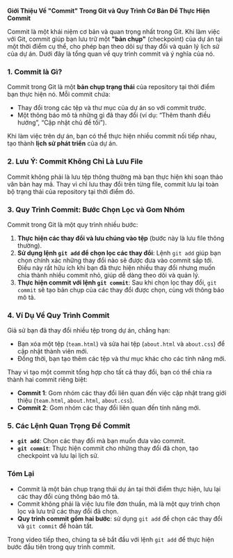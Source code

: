 **Giới Thiệu Về "Commit" Trong Git và Quy Trình Cơ Bản Để Thực Hiện Commit**

Commit là một khái niệm cơ bản và quan trọng nhất trong Git. Khi làm việc với Git, commit giúp bạn lưu trữ một **"bản chụp"** (checkpoint) của dự án tại một thời điểm cụ thể, cho phép bạn theo dõi sự thay đổi và quản lý lịch sử của dự án. Dưới đây là tổng quan về quy trình commit và ý nghĩa của nó.

### 1. Commit là Gì?

Commit trong Git là một **bản chụp trạng thái** của repository tại thời điểm bạn thực hiện nó. Mỗi commit chứa:
- Thay đổi trong các tệp và thư mục của dự án so với commit trước.
- Một thông báo mô tả những gì đã thay đổi (ví dụ: “Thêm thanh điều hướng”, “Cập nhật chủ đề tối”).
  
Khi làm việc trên dự án, bạn có thể thực hiện nhiều commit nối tiếp nhau, tạo thành **lịch sử phát triển** của dự án.

### 2. Lưu Ý: Commit Không Chỉ Là Lưu File

Commit không phải là lưu tệp thông thường mà bạn thực hiện khi soạn thảo văn bản hay mã. Thay vì chỉ lưu thay đổi trên từng file, commit lưu lại toàn bộ trạng thái của repository tại thời điểm đó.

### 3. Quy Trình Commit: Bước Chọn Lọc và Gom Nhóm

Commit trong Git là một quy trình nhiều bước:
1. **Thực hiện các thay đổi và lưu chúng vào tệp** (bước này là lưu file thông thường).
2. **Sử dụng lệnh `git add` để chọn lọc các thay đổi**: Lệnh `git add` giúp bạn chọn chính xác những thay đổi nào sẽ được đưa vào commit sắp tới. Điều này rất hữu ích khi bạn đã thực hiện nhiều thay đổi nhưng muốn chia thành nhiều commit nhỏ, giúp dễ dàng theo dõi và quản lý.
3. **Thực hiện commit với lệnh `git commit`**: Sau khi chọn lọc thay đổi, `git commit` sẽ tạo bản chụp của các thay đổi được chọn, cùng với thông báo mô tả.

### 4. Ví Dụ Về Quy Trình Commit

Giả sử bạn đã thay đổi nhiều tệp trong dự án, chẳng hạn:
- Bạn xóa một tệp (`team.html`) và sửa hai tệp (`about.html` và `about.css`) để cập nhật thành viên mới.
- Đồng thời, bạn tạo thêm các tệp và thư mục khác cho các tính năng mới.

Thay vì tạo một commit tổng hợp cho tất cả thay đổi, bạn có thể chia ra thành hai commit riêng biệt:
- **Commit 1**: Gom nhóm các thay đổi liên quan đến việc cập nhật trang giới thiệu (`team.html`, `about.html`, `about.css`).
- **Commit 2**: Gom nhóm các thay đổi liên quan đến tính năng mới.

### 5. Các Lệnh Quan Trọng Để Commit

- **`git add`**: Chọn các thay đổi mà bạn muốn đưa vào commit.
- **`git commit`**: Thực hiện commit cho những thay đổi đã chọn, tạo checkpoint và lưu lại lịch sử.

### Tóm Lại

- Commit là một bản chụp trạng thái dự án tại thời điểm thực hiện, lưu lại các thay đổi cùng thông báo mô tả.
- Commit không phải là việc lưu file đơn thuần, mà là một quy trình chọn lọc và lưu trữ các thay đổi đã chọn.
- **Quy trình commit gồm hai bước**: sử dụng `git add` để chọn các thay đổi và `git commit` để hoàn tất.

Trong video tiếp theo, chúng ta sẽ bắt đầu với lệnh `git add` để thực hiện bước đầu tiên trong quy trình commit.
